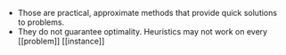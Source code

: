 - Those are practical, approximate methods that provide quick solutions to problems.
- They do not guarantee optimality. Heuristics may not work on every [[problem]] [[instance]]